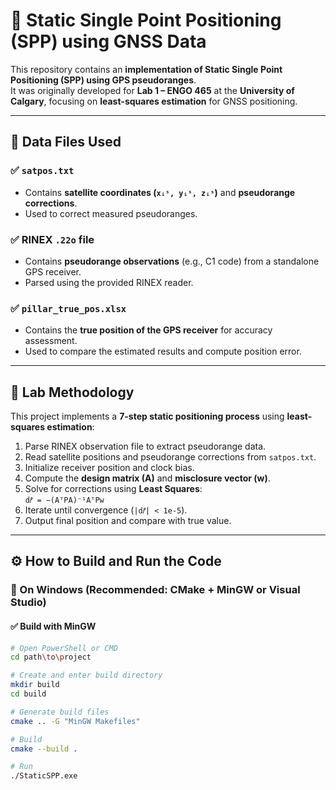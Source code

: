 # 📡 Static Single Point Positioning (SPP) using GNSS Data

This repository contains an **implementation of Static Single Point Positioning (SPP) using GPS pseudoranges**.  
It was originally developed for **Lab 1 – ENGO 465** at the **University of Calgary**, focusing on **least-squares estimation** for GNSS positioning.

---

## 📂 Data Files Used

### ✅ `satpos.txt`
- Contains **satellite coordinates (`xᵢˢ, yᵢˢ, zᵢˢ`)** and **pseudorange corrections**.
- Used to correct measured pseudoranges.

### ✅ RINEX `.22o` file
- Contains **pseudorange observations** (e.g., C1 code) from a standalone GPS receiver.
- Parsed using the provided RINEX reader.

### ✅ `pillar_true_pos.xlsx`
- Contains the **true position of the GPS receiver** for accuracy assessment.
- Used to compare the estimated results and compute position error.

---

## 🧠 Lab Methodology

This project implements a **7-step static positioning process** using **least-squares estimation**:

1. Parse RINEX observation file to extract pseudorange data.
2. Read satellite positions and pseudorange corrections from `satpos.txt`.
3. Initialize receiver position and clock bias.
4. Compute the **design matrix (A)** and **misclosure vector (w)**.
5. Solve for corrections using **Least Squares**:  
   `d𝑟̂ = −(AᵀPA)⁻¹AᵀPw`
6. Iterate until convergence (`|d𝑟̂| < 1e-5`).
7. Output final position and compare with true value.

---

## ⚙️ How to Build and Run the Code

### 🔸 On Windows (Recommended: CMake + MinGW or Visual Studio)

#### ✅ Build with MinGW

```sh
# Open PowerShell or CMD
cd path\to\project

# Create and enter build directory
mkdir build
cd build

# Generate build files
cmake .. -G "MinGW Makefiles"

# Build
cmake --build .

# Run
./StaticSPP.exe
